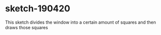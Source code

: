 # sketch-190420

This sketch divides the window into a certain amount of squares and then draws those squares

